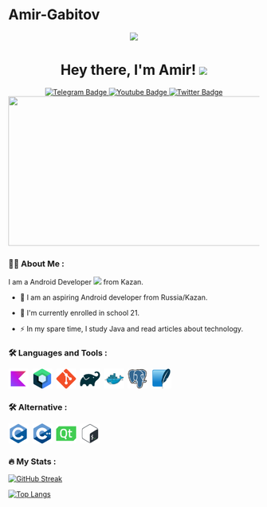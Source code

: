 # Amir-Gabitov

        
<div id="header" align="center">
  <img src="https://i.giphy.com/media/v1.Y2lkPTc5MGI3NjExcmZpNHpiZDZycG5peWM2MjFlbTNvbzMzbXViOXY3cW16MHo0bWd0ZCZlcD12MV9pbnRlcm5hbF9naWZfYnlfaWQmY3Q9cw/6FT3QE3AJMfwJDZBNr/giphy.gif" width="100"/>



<h1>
  Hey there, I'm Amir!
  <img src="https://media.giphy.com/media/hvRJCLFzcasrR4ia7z/giphy.gif" width="30px"/>

</h1>
    


<div id="badges">
  <a href="https://t.me/rrrr1910">
    <img src="https://img.shields.io/badge/Telegram-blue?lstyle=for-the-badge&logo=telegram&logoColor=white" alt="Telegram Badge"/>
  </a>
  <a href="your-youtube-URL">
    <img src="https://img.shields.io/badge/YouTube-red?style=for-the-badge&logo=youtube&logoColor=white" alt="Youtube Badge"/>
  </a>
  <a href="your-twitter-URL">
    <img src="https://img.shields.io/badge/Twitter-blue?style=for-the-badge&logo=twitter&logoColor=white" alt="Twitter Badge"/>
  </a>
</div>
</div>


<div align="center">
  <img src="https://media.giphy.com/media/dWesBcTLavkZuG35MI/giphy.gif" width="600" height="300"/>
</div>

### :technologist: About Me :

        
I am a Android Developer <img src="https://i.giphy.com/media/v1.Y2lkPTc5MGI3NjExdGVuZ3dpYjViNDludTV3bnp1enVhaHR2eGpyNnFkajRlcXh4cnZiOCZlcD12MV9pbnRlcm5hbF9naWZfYnlfaWQmY3Q9Zw/aNqEFrYVnsS52/giphy.gif" width="30"> from Kazan.

- :telescope: I am an aspiring Android developer from Russia/Kazan.

- :seedling: I'm currently enrolled in school 21.

- :zap: In my spare time, I study Java and read articles about technology.


### :hammer_and_wrench: Languages and Tools :

<div>
  <img src="https://github.com/devicons/devicon/blob/master/icons/kotlin/kotlin-original.svg" title="Kotlin" alt="Kotlin" width="40" height="40"/>&nbsp;
  <img src="https://github.com/devicons/devicon/blob/master/icons/jetpackcompose/jetpackcompose-original.svg" title="Jetpack Compose" alt="Jetpack Compose" width="40" height="40"/>&nbsp;
  <img src="https://github.com/devicons/devicon/blob/master/icons/git/git-original.svg" title="Git" alt="Git" width="40" height="40"/>&nbsp;    
  <img src="https://github.com/devicons/devicon/blob/master/icons/gradle/gradle-original.svg" title="Gradle" alt="Gradle" width="40" height="40"/>&nbsp;
  <img src="https://github.com/devicons/devicon/blob/master/icons/docker/docker-original.svg" title="Docker" alt="Docker" width="40" height="40"/>&nbsp;
  <img src="https://github.com/devicons/devicon/blob/master/icons/postgresql/postgresql-original.svg" title="PostgresSQL" alt="PostgresSQL " width="40" height="40"/>&nbsp;
  <img src="https://github.com/devicons/devicon/blob/master/icons/sqlite/sqlite-original.svg"  title="SQLite" alt="SQLlite" width="40" height="40"/>&nbsp;  
</div>

### :hammer_and_wrench: Alternative :

<div>
  <img src="https://github.com/devicons/devicon/blob/master/icons/c/c-original.svg" title="C" alt="C" width="40" height="40"/>&nbsp;
  <img src="https://github.com/devicons/devicon/blob/master/icons/cplusplus/cplusplus-original.svg" title="cplusplus" alt="cplusplus" width="40" height="40"/>&nbsp;
  <img src="https://github.com/devicons/devicon/blob/master/icons/qt/qt-original.svg" title="QT" alt="QT" width="40" height="40"/>&nbsp;    
  <img src="https://github.com/devicons/devicon/blob/master/icons/bash/bash-original.svg" title="Bash" alt="Bash" width="40" height="40"/>&nbsp;

</div>

### :fire: My Stats :
        
[![GitHub Streak](http://github-readme-streak-stats.herokuapp.com?user=keyluxy)](https://git.io/streak-stats)



        
[![Top Langs](https://github-readme-stats.vercel.app/api/top-langs/?username=keyluxy&layout=compact&theme=vision-friendly-dark)](https://github.com/anuraghazra/github-readme-stats)

    


    




    


    



    


